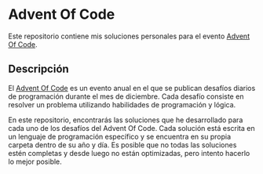 # Advent Of Code

Este repositorio contiene mis soluciones personales para el evento [Advent Of Code](https://adventofcode.com).

## Descripción

El [Advent Of Code](https://adventofcode.com) es un evento anual en el que se publican desafíos diarios de programación durante el mes de diciembre. Cada desafío consiste en resolver un problema utilizando habilidades de programación y lógica.

En este repositorio, encontrarás las soluciones que he desarrollado para cada uno de los desafíos del Advent Of Code. Cada solución está escrita en un lenguaje de programación específico y se encuentra en su propia carpeta dentro de su año y día.
Es posible que no todas las soluciones estén completas y desde luego no están optimizadas, pero intento hacerlo lo mejor posible.
